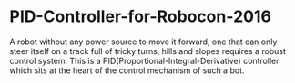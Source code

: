 # PID-Controller-for-Robocon-2016
A robot without any power source to move it forward, one that can only steer itself on a track full of tricky turns, hills and slopes requires a robust control system. This is a PID(Proportional-Integral-Derivative) controller which sits at the heart of the control mechanism of such a bot.
